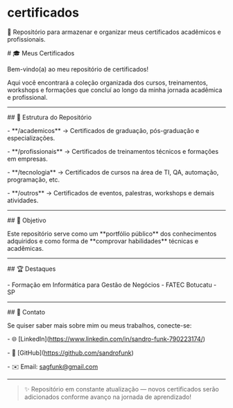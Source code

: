 # certificados

📜 Repositório para armazenar e organizar meus certificados acadêmicos e profissionais.



\# 🎓 Meus Certificados



Bem-vindo(a) ao meu repositório de certificados!  

Aqui você encontrará a coleção organizada dos cursos, treinamentos, workshops e formações que concluí ao longo da minha jornada acadêmica e profissional.



---



\## 📂 Estrutura do Repositório

\- \*\*/academicos\*\* → Certificados de graduação, pós-graduação e especializações.  

\- \*\*/profissionais\*\* → Certificados de treinamentos técnicos e formações em empresas.  

\- \*\*/tecnologia\*\* → Certificados de cursos na área de TI, QA, automação, programação, etc.  

\- \*\*/outros\*\* → Certificados de eventos, palestras, workshops e demais atividades.



---



\## 🚀 Objetivo

Este repositório serve como um \*\*portfólio público\*\* dos conhecimentos adquiridos e como forma de \*\*comprovar habilidades\*\* técnicas e acadêmicas.



---



\## 🏆 Destaques

\- Formação em Informática para Gestão de Negócios - FATEC Botucatu - SP  



---



\## 🔗 Contato

Se quiser saber mais sobre mim ou meus trabalhos, conecte-se:  



\- 🌐 \[LinkedIn](https://www.linkedin.com/in/sandro-funk-790223174/)  

\- 🐙 \[GitHub](https://github.com/sandrofunk)  

\- ✉️ Email: sagfunk@gmail.com  



---

> ✨ Repositório em constante atualização — novos certificados serão adicionados conforme avanço na jornada de aprendizado!



